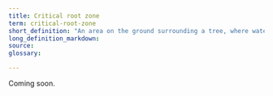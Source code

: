 ```yaml
---
title: Critical root zone
term: critical-root-zone
short_definition: "An area on the ground surrounding a tree, where water drips down from the tree's canopy down onto the tree's roots."
long_definition_markdown:
source:
glossary:

---
```



Coming soon.
